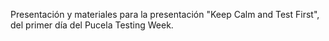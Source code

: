 Presentación y materiales para la presentación "Keep Calm and Test First", del primer día del Pucela Testing Week.

